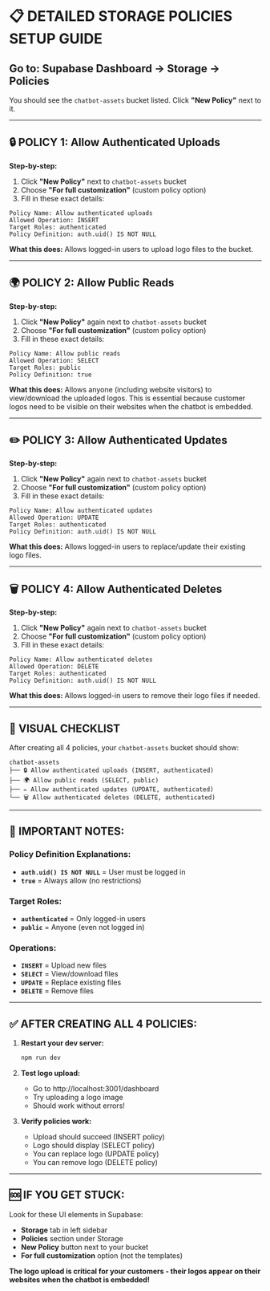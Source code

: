 # 📋 DETAILED STORAGE POLICIES SETUP GUIDE

## Go to: Supabase Dashboard → Storage → Policies

You should see the `chatbot-assets` bucket listed. Click **"New Policy"** next to it.

---

## 🔒 POLICY 1: Allow Authenticated Uploads

**Step-by-step:**
1. Click **"New Policy"** next to `chatbot-assets` bucket
2. Choose **"For full customization"** (custom policy option)
3. Fill in these exact details:

```
Policy Name: Allow authenticated uploads
Allowed Operation: INSERT
Target Roles: authenticated
Policy Definition: auth.uid() IS NOT NULL
```

**What this does:** Allows logged-in users to upload logo files to the bucket.

---

## 🌍 POLICY 2: Allow Public Reads

**Step-by-step:**
1. Click **"New Policy"** again next to `chatbot-assets` bucket
2. Choose **"For full customization"** (custom policy option)
3. Fill in these exact details:

```
Policy Name: Allow public reads
Allowed Operation: SELECT
Target Roles: public
Policy Definition: true
```

**What this does:** Allows anyone (including website visitors) to view/download the uploaded logos. This is essential because customer logos need to be visible on their websites when the chatbot is embedded.

---

## ✏️ POLICY 3: Allow Authenticated Updates

**Step-by-step:**
1. Click **"New Policy"** again next to `chatbot-assets` bucket
2. Choose **"For full customization"** (custom policy option)
3. Fill in these exact details:

```
Policy Name: Allow authenticated updates
Allowed Operation: UPDATE
Target Roles: authenticated
Policy Definition: auth.uid() IS NOT NULL
```

**What this does:** Allows logged-in users to replace/update their existing logo files.

---

## 🗑️ POLICY 4: Allow Authenticated Deletes

**Step-by-step:**
1. Click **"New Policy"** again next to `chatbot-assets` bucket
2. Choose **"For full customization"** (custom policy option)
3. Fill in these exact details:

```
Policy Name: Allow authenticated deletes
Allowed Operation: DELETE
Target Roles: authenticated
Policy Definition: auth.uid() IS NOT NULL
```

**What this does:** Allows logged-in users to remove their logo files if needed.

---

## 🎯 VISUAL CHECKLIST

After creating all 4 policies, your `chatbot-assets` bucket should show:

```
chatbot-assets
├── 🔒 Allow authenticated uploads (INSERT, authenticated)
├── 🌍 Allow public reads (SELECT, public)  
├── ✏️ Allow authenticated updates (UPDATE, authenticated)
└── 🗑️ Allow authenticated deletes (DELETE, authenticated)
```

---

## 🚨 IMPORTANT NOTES:

### Policy Definition Explanations:
- **`auth.uid() IS NOT NULL`** = User must be logged in
- **`true`** = Always allow (no restrictions)

### Target Roles:
- **`authenticated`** = Only logged-in users
- **`public`** = Anyone (even not logged in)

### Operations:
- **`INSERT`** = Upload new files
- **`SELECT`** = View/download files
- **`UPDATE`** = Replace existing files
- **`DELETE`** = Remove files

---

## ✅ AFTER CREATING ALL 4 POLICIES:

1. **Restart your dev server:**
   ```bash
   npm run dev
   ```

2. **Test logo upload:**
   - Go to http://localhost:3001/dashboard
   - Try uploading a logo image
   - Should work without errors!

3. **Verify policies work:**
   - Upload should succeed (INSERT policy)
   - Logo should display (SELECT policy)
   - You can replace logo (UPDATE policy)
   - You can remove logo (DELETE policy)

---

## 🆘 IF YOU GET STUCK:

Look for these UI elements in Supabase:
- **Storage** tab in left sidebar
- **Policies** section under Storage
- **New Policy** button next to your bucket
- **For full customization** option (not the templates)

**The logo upload is critical for your customers - their logos appear on their websites when the chatbot is embedded!**